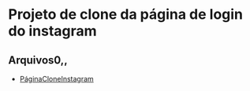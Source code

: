 # Projeto de clone da página de login do instagram

## Arquivos0,,

- [PáginaCloneInstagram](login.html)